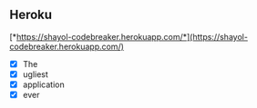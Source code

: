 ## Heroku

[*https://shayol-codebreaker.herokuapp.com/*](https://shayol-codebreaker.herokuapp.com/)

- [x] The
- [x] ugliest
- [x] application
- [x] ever
